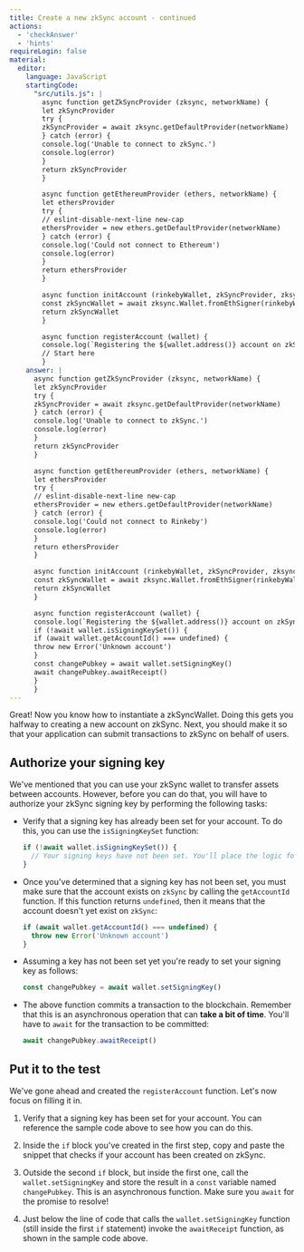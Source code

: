 ```yaml
---
title: Create a new zkSync account - continued
actions:
  - 'checkAnswer'
  - 'hints'
requireLogin: false
material:
  editor:
    language: JavaScript
    startingCode:
      "src/utils.js": |
        async function getZkSyncProvider (zksync, networkName) {
        let zkSyncProvider
        try {
        zkSyncProvider = await zksync.getDefaultProvider(networkName)
        } catch (error) {
        console.log('Unable to connect to zkSync.')
        console.log(error)
        }
        return zkSyncProvider
        }

        async function getEthereumProvider (ethers, networkName) {
        let ethersProvider
        try {
        // eslint-disable-next-line new-cap
        ethersProvider = new ethers.getDefaultProvider(networkName)
        } catch (error) {
        console.log('Could not connect to Ethereum')
        console.log(error)
        }
        return ethersProvider
        }

        async function initAccount (rinkebyWallet, zkSyncProvider, zksync) {
        const zkSyncWallet = await zksync.Wallet.fromEthSigner(rinkebyWallet, zkSyncProvider)
        return zkSyncWallet
        }

        async function registerAccount (wallet) {
        console.log(`Registering the ${wallet.address()} account on zkSync`)
        // Start here
        }
    answer: |
      async function getZkSyncProvider (zksync, networkName) {
      let zkSyncProvider
      try {
      zkSyncProvider = await zksync.getDefaultProvider(networkName)
      } catch (error) {
      console.log('Unable to connect to zkSync.')
      console.log(error)
      }
      return zkSyncProvider
      }

      async function getEthereumProvider (ethers, networkName) {
      let ethersProvider
      try {
      // eslint-disable-next-line new-cap
      ethersProvider = new ethers.getDefaultProvider(networkName)
      } catch (error) {
      console.log('Could not connect to Rinkeby')
      console.log(error)
      }
      return ethersProvider
      }

      async function initAccount (rinkebyWallet, zkSyncProvider, zksync) {
      const zkSyncWallet = await zksync.Wallet.fromEthSigner(rinkebyWallet, zkSyncProvider)
      return zkSyncWallet
      }

      async function registerAccount (wallet) {
      console.log(`Registering the ${wallet.address()} account on zkSync`)
      if (!await wallet.isSigningKeySet()) {
      if (await wallet.getAccountId() === undefined) {
      throw new Error('Unknown account')
      }
      const changePubkey = await wallet.setSigningKey()
      await changePubkey.awaitReceipt()
      }
      }
---
```


Great! Now you know how to instantiate a zkSyncWallet. Doing this gets you halfway to creating a new account on zkSync. Next, you should make it so that your application can submit transactions to zkSync on behalf of users.

## Authorize your signing key

We've mentioned that you can use your zkSync wallet to transfer assets between accounts. However, before you can do that, you will have to authorize your zkSync signing key by performing the following tasks:

* Verify that a signing key has already been set for your account. To do this, you can use the `isSigningKeySet` function:

  ```JavaScript
  if (!await wallet.isSigningKeySet()) {
    // Your signing keys have not been set. You'll place the logic for setting it here.
  }
  ```

* Once you've determined that a signing key has not been set, you must make sure that the account exists on `zkSync` by calling the `getAccountId` function. If this function returns `undefined`, then it means that the account doesn't yet exist on `zkSync`:

  ```JavaScript
  if (await wallet.getAccountId() === undefined) {
    throw new Error('Unknown account')
  }
  ```

* Assuming a key has not been set yet you're ready to set your signing key as follows:

  ```JavaScript
  const changePubkey = await wallet.setSigningKey()
  ```

* The above function commits a transaction to the blockchain. Remember that this is an asynchronous operation that can **take a bit of time**. You'll have to `await` for the transaction to be committed:

  ```JavaScript
  await changePubkey.awaitReceipt()
  ```

## Put it to the test

We've gone ahead and created the `registerAccount` function. Let's now focus on filling it in.

1. Verify that a signing key has been set for your account. You can reference the sample code above to see how you can do this.

2. Inside the `if` block you've created in the first step, copy and paste the snippet that checks if your account has been created on zkSync.

3. Outside the second `if` block, but inside the first one, call the `wallet.setSigningKey` and store the result in a `const` variable named `changePubkey`. This is an asynchronous function. Make sure you `await` for the promise to resolve!

4. Just below the line of code that calls the `wallet.setSigningKey` function (still inside the first `if` statement) invoke the `awaitReceipt` function, as shown in the sample code above.
